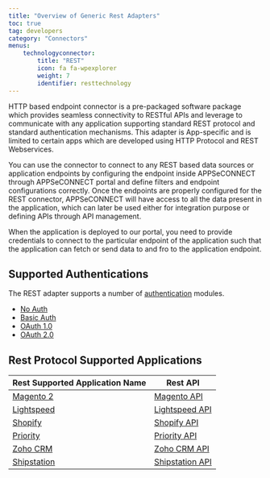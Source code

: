```yaml
---
title: "Overview of Generic Rest Adapters"
toc: true
tag: developers
category: "Connectors"
menus: 
    technologyconnector:
        title: "REST"
        icon: fa fa-wpexplorer
        weight: 7
        identifier: resttechnology
---
```


HTTP based endpoint connector is a pre-packaged software package which provides seamless connectivity to RESTful APIs and leverage to communicate with any application 
supporting standard REST protocol and standard authentication mechanisms. This adapter is App-specific and is limited to certain apps which are developed using HTTP Protocol 
and REST Webservices. 

You can use the connector to connect to any REST based data sources or application endpoints by configuring the endpoint inside 
APPSeCONNECT through APPSeCONNECT portal and define filters and endpoint configurations correctly. Once the endpoints are properly 
configured for the REST connector, APPSeCONNECT will have access to all the data present in the application, which can later be used either 
for integration purpose or defining APIs through API management.

When the application is deployed to our portal, you need to provide credentials to connect to the particular endpoint of the 
application such that the application can fetch or send data to and fro to the application endpoint. 

## Supported Authentications

The REST adapter supports a number of [authentication](/connectors/Authentication-and-Authorization/) modules. 

- [No Auth]()
- [Basic Auth](/connectors/BasicAuthentication/)
- [OAuth 1.0]()
- [OAuth 2.0](/connectors/OAuth2.0/)

## Rest Protocol Supported Applications

|Rest Supported Application Name|Rest API|  
|---|---------|  
|[Magento 2](/connectors/Magento2/)|[Magento API](https://devdocs.magento.com/guides/v2.3/get-started/rest_front.html)|
|[Lightspeed]()|[Lightspeed API](https://retail-support.lightspeedhq.com/hc/en-us/articles/229129268-Understanding-the-API)|
|[Shopify](/connectors/Shopify/)|[Shopify API](https://help.shopify.com/en/api/reference)|
|[Priority](/connectors/Priority/)|[Priority API](https://prioritysoftware.github.io/restapi/)|
|[Zoho CRM](/connectors/Zohocrmv2/)|[Zoho CRM API](https://www.zoho.com/crm/developer/docs/api/overview.html)|
|[Shipstation]()|[Shipstation API](https://shipstation.docs.apiary.io/#introduction/shipstation-api-requirements)|